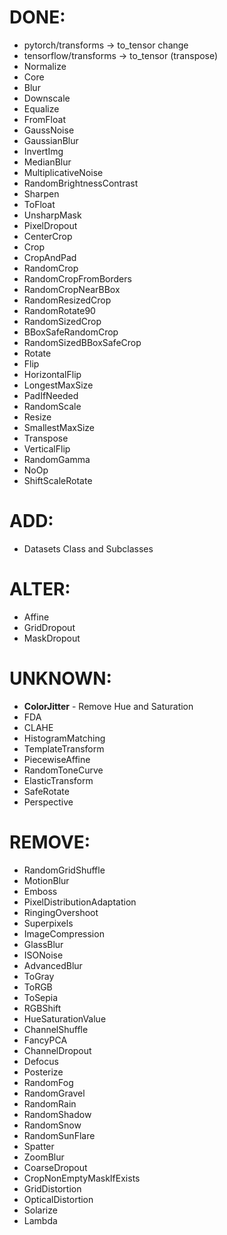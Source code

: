 # DONE:
* pytorch/transforms -> to_tensor change
* tensorflow/transforms -> to_tensor (transpose)
* Normalize
* Core
* Blur
* Downscale
* Equalize
* FromFloat
* GaussNoise
* GaussianBlur
* InvertImg
* MedianBlur
* MultiplicativeNoise
* RandomBrightnessContrast
* Sharpen
* ToFloat
* UnsharpMask
* PixelDropout
* CenterCrop
* Crop
* CropAndPad
* RandomCrop
* RandomCropFromBorders
* RandomCropNearBBox
* RandomResizedCrop
* RandomRotate90
* RandomSizedCrop
* BBoxSafeRandomCrop
* RandomSizedBBoxSafeCrop
* Rotate
* Flip
* HorizontalFlip
* LongestMaxSize
* PadIfNeeded
* RandomScale
* Resize
* SmallestMaxSize
* Transpose
* VerticalFlip
* RandomGamma
* NoOp
* ShiftScaleRotate

# ADD:
* Datasets Class and Subclasses


# ALTER:

* Affine
* GridDropout
* MaskDropout


# UNKNOWN:

* **ColorJitter** - Remove Hue and Saturation
* FDA
* CLAHE
* HistogramMatching
* TemplateTransform
* PiecewiseAffine
* RandomToneCurve
* ElasticTransform
* SafeRotate
* Perspective

# REMOVE:

* RandomGridShuffle
* MotionBlur
* Emboss
* PixelDistributionAdaptation
* RingingOvershoot
* Superpixels
* ImageCompression
* GlassBlur
* ISONoise
* AdvancedBlur
* ToGray
* ToRGB
* ToSepia
* RGBShift
* HueSaturationValue
* ChannelShuffle
* FancyPCA
* ChannelDropout
* Defocus
* Posterize
* RandomFog
* RandomGravel
* RandomRain
* RandomShadow
* RandomSnow
* RandomSunFlare
* Spatter
* ZoomBlur
* CoarseDropout
* CropNonEmptyMaskIfExists
* GridDistortion
* OpticalDistortion
* Solarize
* Lambda
